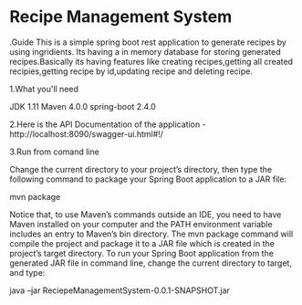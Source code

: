 # Recipe Management System

.Guide
  This is a simple spring boot rest  application to generate recipes by using ingridients.
  Its having a in memory database for storing generated recipes.Basically its having features 
  like creating recipes,getting all created recipies,getting recipe by id,updating recipe and
  deleting recipe.

1.What you'll need

   JDK 1.11 
   Maven 4.0.0
   spring-boot 2.4.0

2.Here is the API Documentation of the application - http://localhost:8090/swagger-ui.html#!/

3.Run from comand line

  Change the current directory to your project’s directory, then type the following command to package your Spring Boot application to a JAR file:

   mvn package

  Notice that, to use Maven’s commands outside an IDE, you need to have Maven installed on your computer and the PATH environment variable includes 
  an entry to Maven’s bin directory. The mvn package command will compile the project and package it to a JAR file which is created in the project’s target directory.
  To run your Spring Boot application from the generated JAR file in command line, change the current directory to target, and type:

   java –jar ReciepeManagementSystem-0.0.1-SNAPSHOT.jar

